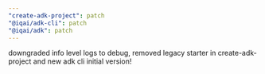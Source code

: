 ```yaml
---
"create-adk-project": patch
"@iqai/adk-cli": patch
"@iqai/adk": patch
---
```


downgraded info level logs to debug, removed legacy starter in create-adk-project and new adk cli initial version!
